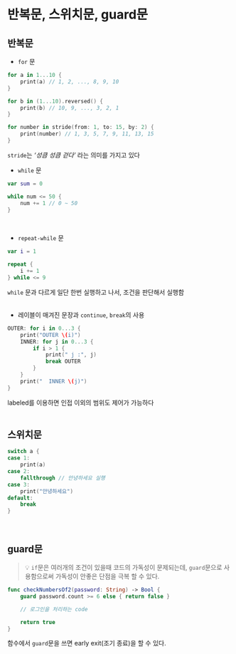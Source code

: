 # 반복문, 스위치문, guard문

## 반복문

- `for` 문

```swift
for a in 1...10 {
	print(a) // 1, 2, ..., 8, 9, 10
}

for b in (1...10).reversed() {
	print(b) // 10, 9, ..., 3, 2, 1
}

for number in stride(from: 1, to: 15, by: 2) {
	print(number) // 1, 3, 5, 7, 9, 11, 13, 15
}
```

`stride`는 *‘성큼 성큼 걷다’* 라는 의미를 가지고 있다
<br>

- `while` 문

```swift
var sum = 0

while num <= 50 {
	num += 1 // 0 ~ 50
}
```
<br>

- `repeat-while` 문

```swift
var i = 1

repeat {
	i += 1
} while <= 9 
```

`while` 문과 다르게 일단 한번 실행하고 나서, 조건을 판단해서 실행함
<br>
<br>

- 레이블이 매겨진 문장과 `continue`, `break`의 사용

```swift
OUTER: for i in 0...3 {
	print("OUTER \(i)")
	INNER: for j in 0...3 {
		if i > 1 {
			print(" j :", j)
			break OUTER
		}
	}
	print("  INNER \(j)")
}
```

labeled를 이용하면 인접 이외의 범위도 제어가 가능하다
<br>
<br>

## 스위치문


```swift
switch a {
case 1:
	print(a)
case 2:
	fallthrough // 안녕하세요 실행
case 3:
	print("안녕하세요")
default:
	break
}
```
<br>

## guard문

> 💡 `if`문은 여러개의 조건이 있을때 코드의 가독성이 문제되는데, `guard`문으로 사용함으로써 가독성이 안좋은 단점을 극복 할 수 있다.

```swift
func checkNumbersOf2(password: String) -> Bool {
	guard password.count >= 6 else { return false }

	// 로그인을 처리하는 code

	return true
}
```

함수에서 `guard`문을 쓰면 early exit(조기 종료)을 할 수 있다.